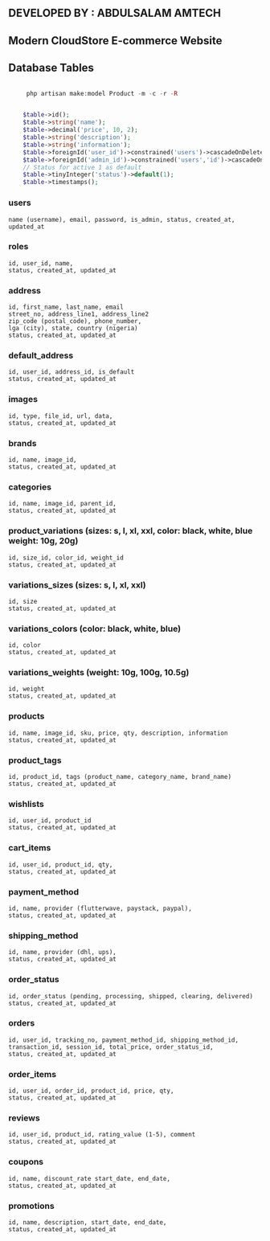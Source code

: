 
## DEVELOPED BY : ABDULSALAM AMTECH
## Modern CloudStore E-commerce Website


## Database Tables

```php

     php artisan make:model Product -m -c -r -R

```

```php

    $table->id();
    $table->string('name');
    $table->decimal('price', 10, 2);
    $table->string('description');
    $table->string('information');
    $table->foreignId('user_id')->constrained('users')->cascadeOnDelete();
    $table->foreignId('admin_id')->constrained('users','id')->cascadeOnDelete();
    // Status for active 1 as default
    $table->tinyInteger('status')->default(1);
    $table->timestamps();

```

### users
    name (username), email, password, is_admin, status, created_at, updated_at

### roles
    id, user_id, name, 
    status, created_at, updated_at

### address
    id, first_name, last_name, email
    street_no, address_line1, address_line2
    zip_code (postal_code), phone_number,
    lga (city), state, country (nigeria)
    status, created_at, updated_at

### default_address
    id, user_id, address_id, is_default
    status, created_at, updated_at

### images
    id, type, file_id, url, data, 
    status, created_at, updated_at

### brands
    id, name, image_id, 
    status, created_at, updated_at

### categories
    id, name, image_id, parent_id, 
    status, created_at, updated_at

### product_variations (sizes: s, l, xl, xxl, color: black, white, blue weight: 10g, 20g)
    id, size_id, color_id, weight_id
    status, created_at, updated_at

### variations_sizes (sizes: s, l, xl, xxl)
    id, size
    status, created_at, updated_at

### variations_colors (color: black, white, blue)
    id, color
    status, created_at, updated_at

### variations_weights (weight: 10g, 100g, 10.5g)
    id, weight
    status, created_at, updated_at

### products
    id, name, image_id, sku, price, qty, description, information
    status, created_at, updated_at

### product_tags
    id, product_id, tags (product_name, category_name, brand_name)
    status, created_at, updated_at

### wishlists
    id, user_id, product_id
    status, created_at, updated_at

### cart_items
    id, user_id, product_id, qty, 
    status, created_at, updated_at

### payment_method
    id, name, provider (flutterwave, paystack, paypal), 
    status, created_at, updated_at

### shipping_method
    id, name, provider (dhl, ups), 
    status, created_at, updated_at

### order_status
    id, order_status (pending, processing, shipped, clearing, delivered)
    status, created_at, updated_at

### orders
    id, user_id, tracking_no, payment_method_id, shipping_method_id, 
    transaction_id, session_id, total_price, order_status_id,
    status, created_at, updated_at

### order_items
    id, user_id, order_id, product_id, price, qty,
    status, created_at, updated_at

### reviews
    id, user_id, product_id, rating_value (1-5), comment
    status, created_at, updated_at

### coupons
    id, name, discount_rate start_date, end_date, 
    status, created_at, updated_at

### promotions
    id, name, description, start_date, end_date,
    status, created_at, updated_at
